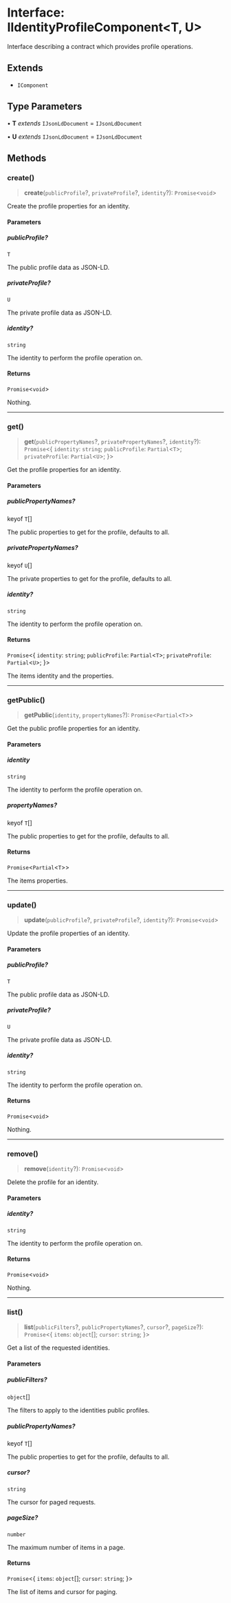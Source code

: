 # Interface: IIdentityProfileComponent\<T, U\>

Interface describing a contract which provides profile operations.

## Extends

- `IComponent`

## Type Parameters

• **T** *extends* `IJsonLdDocument` = `IJsonLdDocument`

• **U** *extends* `IJsonLdDocument` = `IJsonLdDocument`

## Methods

### create()

> **create**(`publicProfile`?, `privateProfile`?, `identity`?): `Promise`\<`void`\>

Create the profile properties for an identity.

#### Parameters

##### publicProfile?

`T`

The public profile data as JSON-LD.

##### privateProfile?

`U`

The private profile data as JSON-LD.

##### identity?

`string`

The identity to perform the profile operation on.

#### Returns

`Promise`\<`void`\>

Nothing.

***

### get()

> **get**(`publicPropertyNames`?, `privatePropertyNames`?, `identity`?): `Promise`\<\{ `identity`: `string`; `publicProfile`: `Partial`\<`T`\>; `privateProfile`: `Partial`\<`U`\>; \}\>

Get the profile properties for an identity.

#### Parameters

##### publicPropertyNames?

keyof `T`[]

The public properties to get for the profile, defaults to all.

##### privatePropertyNames?

keyof `U`[]

The private properties to get for the profile, defaults to all.

##### identity?

`string`

The identity to perform the profile operation on.

#### Returns

`Promise`\<\{ `identity`: `string`; `publicProfile`: `Partial`\<`T`\>; `privateProfile`: `Partial`\<`U`\>; \}\>

The items identity and the properties.

***

### getPublic()

> **getPublic**(`identity`, `propertyNames`?): `Promise`\<`Partial`\<`T`\>\>

Get the public profile properties for an identity.

#### Parameters

##### identity

`string`

The identity to perform the profile operation on.

##### propertyNames?

keyof `T`[]

The public properties to get for the profile, defaults to all.

#### Returns

`Promise`\<`Partial`\<`T`\>\>

The items properties.

***

### update()

> **update**(`publicProfile`?, `privateProfile`?, `identity`?): `Promise`\<`void`\>

Update the profile properties of an identity.

#### Parameters

##### publicProfile?

`T`

The public profile data as JSON-LD.

##### privateProfile?

`U`

The private profile data as JSON-LD.

##### identity?

`string`

The identity to perform the profile operation on.

#### Returns

`Promise`\<`void`\>

Nothing.

***

### remove()

> **remove**(`identity`?): `Promise`\<`void`\>

Delete the profile for an identity.

#### Parameters

##### identity?

`string`

The identity to perform the profile operation on.

#### Returns

`Promise`\<`void`\>

Nothing.

***

### list()

> **list**(`publicFilters`?, `publicPropertyNames`?, `cursor`?, `pageSize`?): `Promise`\<\{ `items`: `object`[]; `cursor`: `string`; \}\>

Get a list of the requested identities.

#### Parameters

##### publicFilters?

`object`[]

The filters to apply to the identities public profiles.

##### publicPropertyNames?

keyof `T`[]

The public properties to get for the profile, defaults to all.

##### cursor?

`string`

The cursor for paged requests.

##### pageSize?

`number`

The maximum number of items in a page.

#### Returns

`Promise`\<\{ `items`: `object`[]; `cursor`: `string`; \}\>

The list of items and cursor for paging.
